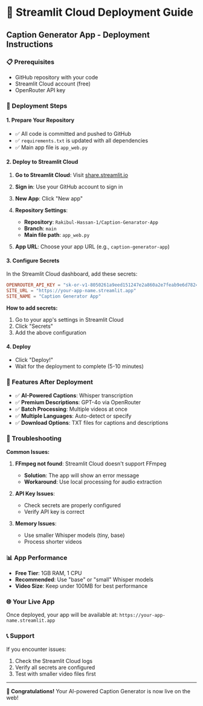 # 🚀 Streamlit Cloud Deployment Guide

## Caption Generator App - Deployment Instructions

### 📋 Prerequisites
- GitHub repository with your code
- Streamlit Cloud account (free)
- OpenRouter API key

### 🔧 Deployment Steps

#### 1. **Prepare Your Repository**
- ✅ All code is committed and pushed to GitHub
- ✅ `requirements.txt` is updated with all dependencies
- ✅ Main app file is `app_web.py`

#### 2. **Deploy to Streamlit Cloud**

1. **Go to Streamlit Cloud**: Visit [share.streamlit.io](https://share.streamlit.io)

2. **Sign in**: Use your GitHub account to sign in

3. **New App**: Click "New app"

4. **Repository Settings**:
   - **Repository**: `Rakibul-Hassan-1/Caption-Genarator-App`
   - **Branch**: `main`
   - **Main file path**: `app_web.py`

5. **App URL**: Choose your app URL (e.g., `caption-generator-app`)

#### 3. **Configure Secrets**

In the Streamlit Cloud dashboard, add these secrets:

```toml
OPENROUTER_API_KEY = "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"
SITE_URL = "https://your-app-name.streamlit.app"
SITE_NAME = "Caption Generator App"
```

**How to add secrets:**
1. Go to your app's settings in Streamlit Cloud
2. Click "Secrets"
3. Add the above configuration

#### 4. **Deploy**
- Click "Deploy!"
- Wait for the deployment to complete (5-10 minutes)

### 🎯 Features After Deployment

- ✅ **AI-Powered Captions**: Whisper transcription
- ✅ **Premium Descriptions**: GPT-4o via OpenRouter
- ✅ **Batch Processing**: Multiple videos at once
- ✅ **Multiple Languages**: Auto-detect or specify
- ✅ **Download Options**: TXT files for captions and descriptions

### 🔧 Troubleshooting

**Common Issues:**

1. **FFmpeg not found**: Streamlit Cloud doesn't support FFmpeg
   - **Solution**: The app will show an error message
   - **Workaround**: Use local processing for audio extraction

2. **API Key Issues**: 
   - Check secrets are properly configured
   - Verify API key is correct

3. **Memory Issues**:
   - Use smaller Whisper models (tiny, base)
   - Process shorter videos

### 📊 App Performance

- **Free Tier**: 1GB RAM, 1 CPU
- **Recommended**: Use "base" or "small" Whisper models
- **Video Size**: Keep under 100MB for best performance

### 🌐 Your Live App

Once deployed, your app will be available at:
`https://your-app-name.streamlit.app`

### 📞 Support

If you encounter issues:
1. Check the Streamlit Cloud logs
2. Verify all secrets are configured
3. Test with smaller video files first

---

**🎉 Congratulations!** Your AI-powered Caption Generator is now live on the web!
